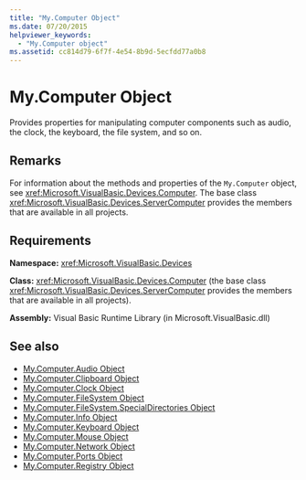 ```yaml
---
title: "My.Computer Object"
ms.date: 07/20/2015
helpviewer_keywords: 
  - "My.Computer object"
ms.assetid: cc814d79-6f7f-4e54-8b9d-5ecfdd77a0b8
---
```

# My.Computer Object
Provides properties for manipulating computer components such as audio, the clock, the keyboard, the file system, and so on.  
  
## Remarks  
 For information about the methods and properties of the `My.Computer` object, see <xref:Microsoft.VisualBasic.Devices.Computer>. The base class <xref:Microsoft.VisualBasic.Devices.ServerComputer> provides the members that are available in all projects.  
  
## Requirements  
 **Namespace:** <xref:Microsoft.VisualBasic.Devices>  
  
 **Class:** <xref:Microsoft.VisualBasic.Devices.Computer> (the base class <xref:Microsoft.VisualBasic.Devices.ServerComputer> provides the members that are available in all projects).  
  
 **Assembly:** Visual Basic Runtime Library (in Microsoft.VisualBasic.dll)  
  
## See also

- [My.Computer.Audio Object](my-computer-audio-object.md)
- [My.Computer.Clipboard Object](my-computer-clipboard-object.md)
- [My.Computer.Clock Object](my-computer-clock-object.md)
- [My.Computer.FileSystem Object](my-computer-filesystem-object.md)
- [My.Computer.FileSystem.SpecialDirectories Object](my-computer-filesystem-specialdirectories-object.md)
- [My.Computer.Info Object](my-computer-info-object.md)
- [My.Computer.Keyboard Object](my-computer-keyboard-object.md)
- [My.Computer.Mouse Object](my-computer-mouse-object.md)
- [My.Computer.Network Object](my-computer-network-object.md)
- [My.Computer.Ports Object](my-computer-ports-object.md)
- [My.Computer.Registry Object](my-computer-registry-object.md)
